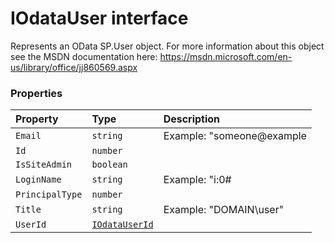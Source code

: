# IOdataUser interface





Represents an OData SP.User object. For more information about this object 
see the MSDN documentation here: 
https://msdn.microsoft.com/en-us/library/office/jj860569.aspx




### Properties

| Property	   | Type	| Description|
|:-------------|:-------|:-----------|
|`Email`      | `string` | Example: "someone@example |
|`Id`      | `number` |  |
|`IsSiteAdmin`      | `boolean` |  |
|`LoginName`      | `string` | Example: "i:0# |
|`PrincipalType`      | `number` |  |
|`Title`      | `string` | Example: "DOMAIN\user" |
|`UserId`      | [`IOdataUserId`](iodatauserid.md) |  |




